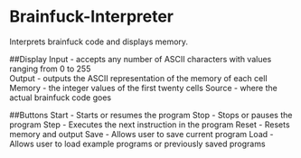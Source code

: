 # Brainfuck-Interpreter
Interprets brainfuck code and displays memory.

##Display
Input - accepts any number of ASCII characters with values ranging from 0 to 255 <br>
Output - outputs the ASCII representation of the memory of each cell
Memory - the integer values of the first twenty cells
Source - where the actual brainfuck code goes

##Buttons
Start - Starts or resumes the program
Stop - Stops or pauses the program
Step - Executes the next instruction in the program
Reset - Resets memory and output
Save - Allows user to save current program
Load - Allows user to load example programs or previously saved programs
